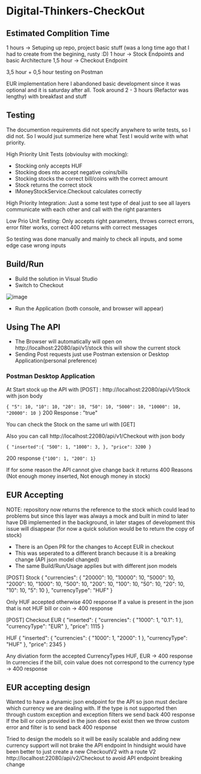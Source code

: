 # Digital-Thinkers-CheckOut

## Estimated Complition Time

1 hours -> Setuping up repo, project basic stuff (was a long time ago that I had to create from the begining, rusty :D)
1 hour -> Stock Endpoints and basic Architecture
1,5 hour -> Checkout Endpoint

3,5 hour + 0,5 hour testing on Postman

EUR implementation here I abandoned basic development since it was optional and it is saturday after all.
Took around 2 - 3 hours (Refactor was lengthy) with breakfast and stuff

## Testing

The documention requiremnts did not specify anywhere to write tests, so I did not.
So I would jsut summerize here what Test I would write with what priority.

High Priority Unit Tests (obvioulsy with mocking):
- Stocking only accepts HUF
- Stocking does nto accept negative coins/bills
- Stocking stocks the correct bill/coins with the correct amount
- Stock returns the correct stock
- IMoneyStockService.Checkout calculates correctly

High Priority Integration:
Just a some test type of deal just to see all layers communicate with each other and call with the right paramters

Low Prio Unit Testing:
Only accepts right parameters, throws correct errors, error filter works, correct 400 returns with correct messages

So testing was done manually and mainly to check all inputs, and some edge case wrong inputs

## Build/Run

- Build the solution in Visual Studio
- Switch to Checkout

![image](https://user-images.githubusercontent.com/109354456/179348982-dab767fd-edac-4162-8be3-f150901de9ec.png)

- Run the Application (both console, and browser will appear)

## Using The API

- The Browser will automatically will open on http://localhost:22080/api/v1/stock this will show the current stock
- Sending Post requests just use Postman extension or Desktop Application(personal preference)

### Postman Desktop Application

At Start stock up the API with [POST] : http://localhost:22080/api/v1/Stock
with json body

`
{
    "5": 10,
    "10": 10,
    "20": 10,
    "50": 10,
    "5000": 10,
    "10000": 10,
    "20000": 10
}
`
200 Response : "true"

You can check the Stock on the same url with [GET]

Also you can call http://localhost:22080/api/v1/Checkout
with json body

`
{
    "inserted":{
        "500": 1,
        "1000": 3,
    },
    "price": 3200
}
`

200 response `{"100": 1, "200": 1}`

If for some reason the API cannot give change back it returns 400
Reasons (Not enough money inserted, Not enough money in stock)

## EUR Accepting
NOTE: repository now returns the reference to the stock which could lead to problems but since this layer was always a mock and built in mind to later have DB implemented in the background, in later stages of development this issue will disappear (for now a quick solution would be to return the copy of stock)

- There is an Open PR for the changes to Accept EUR in checkout
- This was seperated to a different branch because it is a breaking change (API json model changed)
- The same Build/Run/Usage applies but with different json models

[POST] Stock
{
    "currencies": {
        "20000": 10,
        "10000": 10,
        "5000": 10,
        "2000": 10,
        "1000": 10,
        "500": 10,
        "200": 10,
        "100": 10,
        "50": 10,
        "20": 10,
        "10": 10,
        "5": 10
    },
    "currencyType": "HUF"
}

Only HUF accepted otherwise 400 response
If a value is present in the json that is not HUF bill or coin -> 400 response

[POST] Checkout
EUR 
{
    "inserted": {
        "currencies": {
            "1000": 1,
            "0.1": 1
        },
        "currencyType": "EUR"
    },
    "price": 1115
}

HUF
{
    "inserted": {
        "currencies": {
            "1000": 1,
            "2000": 1
        },
        "currencyType": "HUF"
    },
    "price": 2345
}

Any diviation form the accepted CurrencyTypes HUF, EUR -> 400 response
In currencies if the bill, coin value does not correspond to the currency type -> 400 response

## EUR accepting design
Wanted to have a dynamic json endpoint for the API so json must declare which currency we are dealing with.
If the type is not supported then through custom exception and exception filters we send back 400 response
If the bill or coin provided in the json does not exist then we throw custom error and filter is to send back 400 response

Tried to design the models so it will be easily scalable and adding new currency support will not brake the API endpoint
In hindsight would have been better to just create a new CheckoutV2 with a route V2 http://localhost:22080/api/v2/Checkout to avoid API endpoint breaking change
